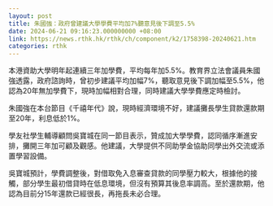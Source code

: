 ```yaml
---
layout: post
title: 朱國強：政府曾建議大學學費平均加7%聽意見後下調至5.5%
date: 2024-06-21 09:16:23.000000000 +08:00
link: https://news.rthk.hk/rthk/ch/component/k2/1758398-20240621.htm
categories: rthk
---
```


本港資助大學明年起連續三年加學費，平均每年加5.5%。教育界立法會議員朱國強透露，政府諮詢時，曾初步建議平均加幅7%，聽取意見後下調加幅至5.5%，他認為20年無加學費下，現時加幅相對合理，同時建議大學學費應定時檢討。

朱國強在本台節目《千禧年代》說，現時經濟環境不好，建議攤長學生貸款還款期至20年，利息低於1%。 

學友社學生輔導顧問吳寶城在同一節目表示，贊成加大學學費，認同循序漸進安排，攤開三年加可顧及觀感。他建議，大學提供不同助學金協助同學出外交流或添置學習設備。

吳寶城預計，學費調整後，對借取免入息審查貸款的同學壓力較大，根據他的接觸，部分學生最初借貸時在低息環境，但沒有預算其後息率調高。至於還款期，他認為目前分15年還款已經很長，再拖長未必合理。

